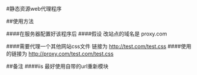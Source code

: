 #静态资源web代理程序

##使用方法

####在服务器配置好该程序后
####假设 改站点的域名是 proxy.com

####需要代理一个其他网站css文件 链接为
http://test.com/test.css
####使用的链接为
http://proxy.com/test.com/test.css


##备注
####iis  最好使用自带的url重新模块

